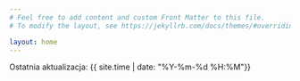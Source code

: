 ```yaml
---
# Feel free to add content and custom Front Matter to this file.
# To modify the layout, see https://jekyllrb.com/docs/themes/#overriding-theme-defaults

layout: home
---
```


Ostatnia aktualizacja: {{ site.time | date: "%Y-%m-%d %H:%M"}}


